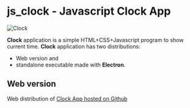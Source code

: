 # js_clock - Javascript Clock App

![Clock](http://curoles.github.io/js_clock/assets/icons/clock512.png "Image of Clock App")

**Clock** application is a simple HTML+CSS+Javascript program to show current time.
**Clock** application has two distributions:

- Web version and
- standalone executable made with **Electron**.


## Web version

Web distribution of
[Clock App hosted on Github](http://curoles.github.io/js_clock "Clock App")


